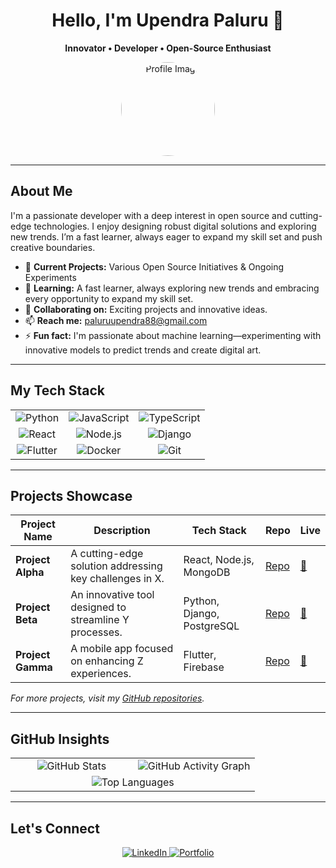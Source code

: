 <div align="center">
  <h1>Hello, I'm Upendra Paluru 👋</h1>
  <p><strong>Innovator • Developer • Open-Source Enthusiast</strong></p>
  <img src="https://github.com/UpendrA-StaRK.png" alt="Profile Image" width="150" style="border-radius: 50%;" />
</div>

---

## About Me

I'm a passionate developer with a deep interest in open source and cutting-edge technologies. I enjoy designing robust digital solutions and exploring new trends. I’m a fast learner, always eager to expand my skill set and push creative boundaries.

- 🔭 **Current Projects:** Various Open Source Initiatives & Ongoing Experiments
- 🌱 **Learning:** A fast learner, always exploring new trends and embracing every opportunity to expand my skill set.
- 👯 **Collaborating on:** Exciting projects and innovative ideas.
- 📫 **Reach me:** [paluruupendra88@gmail.com](mailto:paluruupendra88@gmail.com)
- ⚡ **Fun fact:** I'm passionate about machine learning—experimenting with innovative models to predict trends and create digital art.

---

## My Tech Stack

<table align="center">
  <tr>
    <td align="center">
      <img src="https://img.shields.io/badge/Python-3776AB?style=for-the-badge&logo=python&logoColor=white" alt="Python" />
    </td>
    <td align="center">
      <img src="https://img.shields.io/badge/JavaScript-F7DF1E?style=for-the-badge&logo=javascript&logoColor=black" alt="JavaScript" />
    </td>
    <td align="center">
      <img src="https://img.shields.io/badge/TypeScript-007ACC?style=for-the-badge&logo=typescript&logoColor=white" alt="TypeScript" />
    </td>
  </tr>
  <tr>
    <td align="center">
      <img src="https://img.shields.io/badge/React-20232A?style=for-the-badge&logo=react&logoColor=61DAFB" alt="React" />
    </td>
    <td align="center">
      <img src="https://img.shields.io/badge/Node.js-339933?style=for-the-badge&logo=nodedotjs&logoColor=white" alt="Node.js" />
    </td>
    <td align="center">
      <img src="https://img.shields.io/badge/Django-092E20?style=for-the-badge&logo=django&logoColor=white" alt="Django" />
    </td>
  </tr>
  <tr>
    <td align="center">
      <img src="https://img.shields.io/badge/Flutter-02569B?style=for-the-badge&logo=flutter&logoColor=white" alt="Flutter" />
    </td>
    <td align="center">
      <img src="https://img.shields.io/badge/Docker-2496ED?style=for-the-badge&logo=docker&logoColor=white" alt="Docker" />
    </td>
    <td align="center">
      <img src="https://img.shields.io/badge/Git-F05032?style=for-the-badge&logo=git&logoColor=white" alt="Git" />
    </td>
  </tr>
</table>

---

## Projects Showcase

| **Project Name**    | **Description**                                             | **Tech Stack**                 | **Repo**                                                | **Live**       |
|---------------------|-------------------------------------------------------------|--------------------------------|---------------------------------------------------------|----------------|
| **Project Alpha**   | A cutting-edge solution addressing key challenges in X.    | React, Node.js, MongoDB        | [Repo](https://github.com/UpendrA-StaRK/ProjectAlpha)     | [🔗](https://projectalpha.example.com) |
| **Project Beta**    | An innovative tool designed to streamline Y processes.     | Python, Django, PostgreSQL     | [Repo](https://github.com/UpendrA-StaRK/ProjectBeta)      | [🔗](https://projectbeta.example.com)  |
| **Project Gamma**   | A mobile app focused on enhancing Z experiences.            | Flutter, Firebase              | [Repo](https://github.com/UpendrA-StaRK/ProjectGamma)     | [🔗](https://projectgamma.example.com) |

_For more projects, visit my [GitHub repositories](https://github.com/UpendrA-StaRK)._

---

## GitHub Insights

<div align="center">
  <table>
    <!-- Row 1: Main Stats and Activity Graph (1:1 ratio) -->
    <tr>
      <td align="center" width="50%">
        <!-- Main GitHub Stats (transparent bg, hiding PRs & issues) -->
        <img src="https://github-readme-stats.vercel.app/api?username=UpendrA-StaRK&show_icons=true&theme=dark&hide=prs,issues&bg_color=00000000" alt="GitHub Stats" />
      </td>
      <td align="center" width="50%">
        <!-- GitHub Activity Graph (green theme, transparent bg) -->
        <img src="https://github-readme-activity-graph.vercel.app/graph?username=UpendrA-StaRK&theme=green&bg_color=00000000" alt="GitHub Activity Graph" />
      </td>
    </tr>
    <!-- Row 2: Top Languages widget spanning full width -->
    <tr>
      <td align="center" colspan="2">
        <!-- Top Languages widget (transparent bg) -->
        <img src="https://github-readme-stats.vercel.app/api/top-langs/?username=UpendrA-StaRK&layout=compact&theme=dark&bg_color=00000000" alt="Top Languages" />
      </td>
    </tr>
  </table>
</div>

---

## Let's Connect

<div align="center">
  <a href="https://www.linkedin.com/in/upendra-paluru/" target="_blank">
    <img src="https://img.shields.io/badge/LinkedIn-0A66C2?style=for-the-badge&logo=linkedin&logoColor=white" alt="LinkedIn" />
  </a>
  <a href="https://upendrastark.dev" target="_blank">
    <img src="https://img.shields.io/badge/Portfolio-000000?style=for-the-badge&logo=about.me&logoColor=white" alt="Portfolio" />
  </a>
</div>

